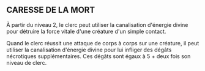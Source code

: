 ## CARESSE DE LA MORT


À partir du niveau 2, le clerc peut utiliser la canalisation
d'énergie divine pour détruire la force vitale d'une créature
d'un simple contact.

Quand le clerc réussit une attaque de corps à corps sur
une créature, il peut utiliser la canalisation d'énergie divine
pour lui infliger des dégâts nécrotiques supplémentaires.
Ces dégâts sont égaux à 5 + deux fois son niveau de clerc.
